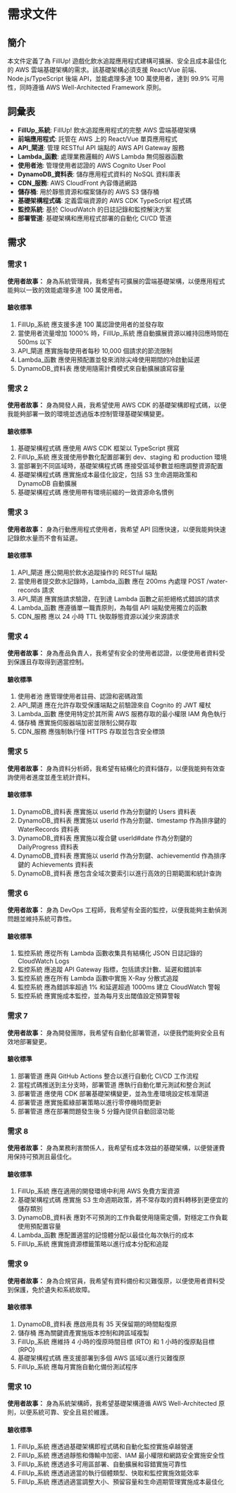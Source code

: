# 需求文件

## 簡介

本文件定義了為 FillUp! 遊戲化飲水追蹤應用程式建構可擴展、安全且成本最佳化的 AWS 雲端基礎架構的需求。該基礎架構必須支援 React/Vue 前端、Node.js/TypeScript 後端 API，並能處理多達 100 萬使用者，達到 99.9% 可用性，同時遵循 AWS Well-Architected Framework 原則。

## 詞彙表

- **FillUp_系統**: FillUp! 飲水追蹤應用程式的完整 AWS 雲端基礎架構
- **前端應用程式**: 託管在 AWS 上的 React/Vue 單頁應用程式
- **API_閘道**: 管理 RESTful API 端點的 AWS API Gateway 服務
- **Lambda_函數**: 處理業務邏輯的 AWS Lambda 無伺服器函數
- **使用者池**: 管理使用者認證的 AWS Cognito User Pool
- **DynamoDB_資料表**: 儲存應用程式資料的 NoSQL 資料庫表
- **CDN_服務**: AWS CloudFront 內容傳遞網路
- **儲存桶**: 用於靜態資源和檔案儲存的 AWS S3 儲存桶
- **基礎架構程式碼**: 定義雲端資源的 AWS CDK TypeScript 程式碼
- **監控系統**: 基於 CloudWatch 的日誌記錄和監控解決方案
- **部署管道**: 基礎架構和應用程式部署的自動化 CI/CD 管道

## 需求

### 需求 1

**使用者故事：** 身為系統管理員，我希望有可擴展的雲端基礎架構，以便應用程式能夠以一致的效能處理多達 100 萬使用者。

#### 驗收標準

1. FillUp_系統 應支援多達 100 萬認證使用者的並發存取
2. 當使用者流量增加 1000% 時，FillUp_系統 應自動擴展資源以維持回應時間在 500ms 以下
3. API_閘道 應實施每使用者每秒 10,000 個請求的節流限制
4. Lambda_函數 應使用預配置並發來消除尖峰使用期間的冷啟動延遲
5. DynamoDB_資料表 應使用隨需計費模式來自動擴展讀寫容量

### 需求 2

**使用者故事：** 身為開發人員，我希望使用 AWS CDK 的基礎架構即程式碼，以便我能夠部署一致的環境並透過版本控制管理基礎架構變更。

#### 驗收標準

1. 基礎架構程式碼 應使用 AWS CDK 框架以 TypeScript 撰寫
2. FillUp_系統 應支援使用參數化配置部署到 dev、staging 和 production 環境
3. 當部署到不同區域時，基礎架構程式碼 應接受區域參數並相應調整資源配置
4. 基礎架構程式碼 應實施成本最佳化設定，包括 S3 生命週期政策和 DynamoDB 自動擴展
5. 基礎架構程式碼 應使用帶有環境前綴的一致資源命名慣例

### 需求 3

**使用者故事：** 身為行動應用程式使用者，我希望 API 回應快速，以便我能夠快速記錄飲水量而不會有延遲。

#### 驗收標準

1. API_閘道 應公開用於飲水追蹤操作的 RESTful 端點
2. 當使用者提交飲水記錄時，Lambda_函數 應在 200ms 內處理 POST /water-records 請求
3. API_閘道 應實施請求驗證，在到達 Lambda 函數之前拒絕格式錯誤的請求
4. Lambda_函數 應遵循單一職責原則，為每個 API 端點使用獨立的函數
5. CDN_服務 應以 24 小時 TTL 快取靜態資源以減少來源請求

### 需求 4

**使用者故事：** 身為產品負責人，我希望有安全的使用者認證，以便使用者資料受到保護且存取得到適當控制。

#### 驗收標準

1. 使用者池 應管理使用者註冊、認證和密碼政策
2. API_閘道 應在允許存取受保護端點之前驗證來自 Cognito 的 JWT 權杖
3. Lambda_函數 應使用特定於其所需 AWS 服務存取的最小權限 IAM 角色執行
4. 儲存桶 應實施伺服器端加密並限制公開存取
5. CDN_服務 應強制執行僅 HTTPS 存取並包含安全標頭

### 需求 5

**使用者故事：** 身為資料分析師，我希望有結構化的資料儲存，以便我能夠有效查詢使用者進度並產生統計資料。

#### 驗收標準

1. DynamoDB_資料表 應實施以 userId 作為分割鍵的 Users 資料表
2. DynamoDB_資料表 應實施以 userId 作為分割鍵、timestamp 作為排序鍵的 WaterRecords 資料表
3. DynamoDB_資料表 應實施以複合鍵 userId#date 作為分割鍵的 DailyProgress 資料表
4. DynamoDB_資料表 應實施以 userId 作為分割鍵、achievementId 作為排序鍵的 Achievements 資料表
5. DynamoDB_資料表 應包含全域次要索引以進行高效的日期範圍和統計查詢

### 需求 6

**使用者故事：** 身為 DevOps 工程師，我希望有全面的監控，以便我能夠主動偵測問題並維持系統可靠性。

#### 驗收標準

1. 監控系統 應從所有 Lambda 函數收集具有結構化 JSON 日誌記錄的 CloudWatch Logs
2. 監控系統 應追蹤 API Gateway 指標，包括請求計數、延遲和錯誤率
3. 監控系統 應在所有 Lambda 函數中實施 X-Ray 分散式追蹤
4. 監控系統 應為錯誤率超過 1% 和延遲超過 1000ms 建立 CloudWatch 警報
5. 監控系統 應實施成本監控，並為每月支出閾值設定預算警報

### 需求 7

**使用者故事：** 身為開發團隊，我希望有自動化部署管道，以便我們能夠安全且有效地部署變更。

#### 驗收標準

1. 部署管道 應與 GitHub Actions 整合以進行自動化 CI/CD 工作流程
2. 當程式碼推送到主分支時，部署管道 應執行自動化單元測試和整合測試
3. 部署管道 應使用 CDK 部署基礎架構變更，並為生產環境設定核准閘道
4. 部署管道 應實施藍綠部署策略以進行零停機時間更新
5. 部署管道 應在部署問題發生後 5 分鐘內提供自動回滾功能

### 需求 8

**使用者故事：** 身為業務利害關係人，我希望有成本效益的基礎架構，以便營運費用保持可預測且最佳化。

#### 驗收標準

1. FillUp_系統 應在適用的開發環境中利用 AWS 免費方案資源
2. 基礎架構程式碼 應實施 S3 生命週期政策，將不常存取的資料轉移到更便宜的儲存類別
3. DynamoDB_資料表 應對不可預測的工作負載使用隨需定價，對穩定工作負載使用預配置容量
4. Lambda_函數 應配置適當的記憶體分配以最佳化每次執行的成本
5. FillUp_系統 應實施資源標籤策略以進行成本分配和追蹤

### 需求 9

**使用者故事：** 身為合規官員，我希望有資料備份和災難復原，以便使用者資料受到保護，免於遺失和系統故障。

#### 驗收標準

1. DynamoDB_資料表 應啟用具有 35 天保留期的時間點復原
2. 儲存桶 應為關鍵資產實施版本控制和跨區域複製
3. FillUp_系統 應維持 4 小時的復原時間目標 (RTO) 和 1 小時的復原點目標 (RPO)
4. 基礎架構程式碼 應支援部署到多個 AWS 區域以進行災難復原
5. FillUp_系統 應每月實施自動化備份測試程序

### 需求 10

**使用者故事：** 身為系統架構師，我希望基礎架構遵循 AWS Well-Architected 原則，以便系統可靠、安全且易於維護。

#### 驗收標準

1. FillUp_系統 應透過基礎架構即程式碼和自動化監控實施卓越營運
2. FillUp_系統 應透過靜態和傳輸中加密、IAM 最小權限和網路安全實施安全性
3. FillUp_系統 應透過多可用區部署、自動擴展和容錯實施可靠性
4. FillUp_系統 應透過適當的執行個體類型、快取和監控實施效能效率
5. FillUp_系統 應透過適當調整大小、預留容量和生命週期管理實施成本最佳化